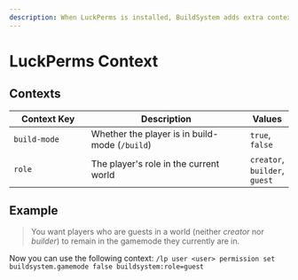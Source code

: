 ```yaml
---
description: When LuckPerms is installed, BuildSystem adds extra contexts
---
```


# LuckPerms Context

## Contexts

<table><thead><tr><th width="167">Context Key</th><th width="397">Description</th><th>Values</th></tr></thead><tbody><tr><td><code>build-mode</code></td><td>Whether the player is in build-mode (<code>/build</code>)</td><td><code>true</code>, <code>false</code></td></tr><tr><td><code>role</code></td><td>The player's role in the current world</td><td><code>creator</code>, <code>builder</code>, <code>guest</code></td></tr></tbody></table>

## Example

> You want players who are guests in a world (neither _creator_ nor _builder_) to remain in the gamemode they currently are in.

Now you can use the following context: `/lp user <user> permission set buildsystem.gamemode false buildsystem:role=guest`
